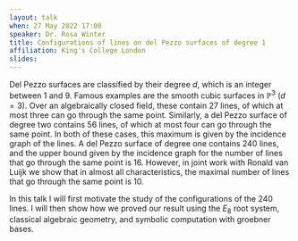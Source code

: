 ```yaml
---
layout: talk
when: 27 May 2022 17:00
speaker: Dr. Rosa Winter
title: Configurations of lines on del Pezzo surfaces of degree 1
affiliation: King's College London
slides:
---
```

Del Pezzo surfaces are classified by their degree $d$, which is an integer between 1 and 9. Famous examples are the smooth cubic surfaces in $\mathbb{P}^3$ ($d=3$). Over an algebraically closed field, these contain 27 lines, of which at most three can go through the same point. Similarly, a del Pezzo surface of degree two contains 56 lines, of which at most four can go through the same point. In both of these cases, this maximum is given by the incidence graph of the lines. A del Pezzo surface of degree one contains 240 lines, and the upper bound given by the incidence graph for the number of lines that go through the same point is 16. However, in joint work with Ronald van Luijk we show that in almost all characteristics, the maximal number of lines that go through the same point is 10.

In this talk I will first motivate the study of the configurations of the 240 lines. I will then show how we proved our result using the $E_8$ root system, classical algebraic geometry, and symbolic computation with groebner bases.
